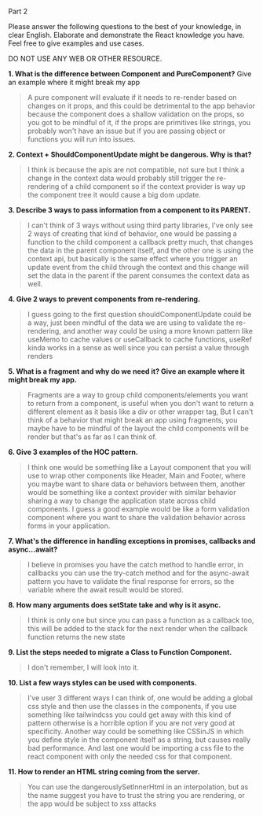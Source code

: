 Part 2

Please answer the following questions to the best of your knowledge, in clear English. Elaborate
and demonstrate the React knowledge you have. Feel free to give examples and use cases.

DO NOT USE ANY WEB OR OTHER RESOURCE.

**1. What is the difference between Component and PureComponent?**
Give an example where it might break my app

> A pure component will evaluate if it needs to re-render based on changes on it props,
> and this could be detrimental to the app behavior because the component does a shallow validation
> on the props, so you got to be mindful of it, if the props are primitives like strings,
> you probably won't have an issue but if you are passing object or functions you will run into issues.

**2. Context + ShouldComponentUpdate might be dangerous. Why is that?**

> I think is because the apis are not compatible, not sure but I think a change in the context data would probably still trigger
> the re-rendering of a child component so if the context provider is way up the component tree it would cause a big dom update.

**3. Describe 3 ways to pass information from a component to its PARENT.**

> I can't think of 3 ways without using third party libraries, I've only see 2 ways of creating that kind of behavior,
> one would be passing a function to the child component a callback pretty much,
> that changes the data in the parent component itself, and the other one is using the context api,
> but basically is the same effect where you trigger an update event from the child through the context and this change will set the data in the
> parent if the parent consumes the context data as well.

**4. Give 2 ways to prevent components from re-rendering.**

> I guess going to the first question shouldComponentUpdate could be a way, just been mindful of the data we are using to validate the re-rendering,
> and another way could be using a more known pattern like useMemo to cache values or useCallback to cache functions, useRef kinda works in a sense as well
> since you can persist a value through renders

**5. What is a fragment and why do we need it? Give an example where it might break my app.**

> Fragments are a way to group child components/elements you want to return from a component, is useful when you don't want to return a different element
> as it basis like a div or other wrapper tag, But I can't think of a behavior that might break an app using fragments, you maybe have to be mindful
> of the layout the child components will be render but that's as far as I can think of.

**6. Give 3 examples of the HOC pattern.**

> I think one would be something like a Layout component that you will use to wrap other components like Header, Main and Footer, where you maybe want to share data or behaviors
> between them, another would be something like a context provider with similar behavior sharing a way to change the application state across child components.
> I guess a good example would be like a form validation component where you want to share the validation behavior across forms in your application.

**7. What's the difference in handling exceptions in promises, callbacks and async…await?**

> I believe in promises you have the catch method to handle error, in callbacks you can use the try-catch method and for the async-await pattern
> you have to validate the final response for errors, so the variable where the await result would be stored.

**8. How many arguments does setState take and why is it async.**

> I think is only one but since you can pass a function as a callback too, this will be added to the stack for the next render when the callback function returns the new state

**9. List the steps needed to migrate a Class to Function Component.**

> I don't remember, I will look into it.

**10. List a few ways styles can be used with components.**

> I've user 3 different ways I can think of, one would be adding a global css style and then use the classes in the components, if you use something like tailwindcss
> you could get away with this kind of pattern otherwise is a horrible option if you are not very good at specificity.
> Another way could be something like CSSinJS in which you define style in the component itself as a string, but causes really bad performance.
> And last one would be importing a css file to the react component with only the needed css for that component.

**11. How to render an HTML string coming from the server.**

> You can use the dangerouslySetInnerHtml in an interpolation, but as the name suggest you have to trust the string you are rendering, or the app would be subject to xss attacks
